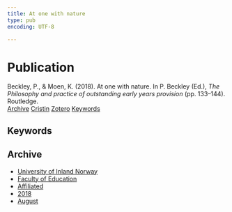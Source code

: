 ```yaml
---
title: At one with nature
type: pub
encoding: UTF-8

---
```

<h1>Publication</h1>
<article id="csl-bib-container-ERS35SRN" class="csl-bib-container">
  <div class="csl-bib-body"> <div class="csl-entry">Beckley, P., &#38; Moen, K. (2018). At one with nature. In P. Beckley (Ed.), <i>The Philosophy and practice of outstanding early years provision</i> (pp. 133–144). Routledge.</div> </div>
  <div class="csl-bib-buttons">
    <a href="#taxonomy-article-ERS35SRN" alt="archive" class="csl-bib-button">Archive</a>
    <a href="https://app.cristin.no/results/show.jsf?id=1603994" alt="Cristin" class="csl-bib-button">Cristin</a>
    <a href="http://zotero.org/groups/5881554/items/ERS35SRN" alt="Zotero" class="csl-bib-button">Zotero</a>
    <a href="#keywords-article-ERS35SRN" alt="keywords" class="csl-bib-button">Keywords</a>
  </div>
  <div id="csl-bib-meta-container-ERS35SRN"></div>
</article>
<div id="csl-bib-meta-ERS35SRN" class="csl-bib-meta">
  <article id="keywords-article-ERS35SRN" class="keywords-article">
    <h1>Keywords</h1>
    
  </article>
  <article id="taxonomy-article-ERS35SRN" class="taxonomy-article">
    <h1>Archive</h1>
    <ul>
      <li>
        <a href="/en/archive/?key=3DCRN523">University of Inland Norway</a>
      </li>
      <li>
        <a href="/en/archive/?key=WYNZA47F">Faculty of Education</a>
      </li>
      <li>
        <a href="/en/archive/?key=2ZAN5K7T">Affiliated</a>
      </li>
      <li>
        <a href="/en/archive/?key=QU482WF9">2018</a>
      </li>
      <li>
        <a href="/en/archive/?key=LQSKTYS7">August</a>
      </li>
    </ul>
  </article>
</div>
